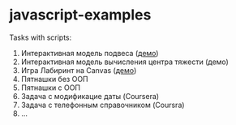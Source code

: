 # javascript-examples
Tasks with scripts:
1. Интерактивная модель подвеса (<a taget="_blank" href="http://goshan.hostronavt.ru/suspensionAMS/%d0%bc%d0%be%d0%b4%d0%b5%d0%bb%d1%8c.html">демо</a>)
2. Интерактивная модель вычисления центра тяжести (демо)
3. Игра Лабиринт на Canvas (<a taget="_blank" href="http://goshan.hostronavt.ru/labyrinth/canvas_labirint.html">демо</a>)
4. Пятнашки без ООП
5. Пятнашки с ООП
6. Задача с модификацие даты (Coursera)
7. Задача с телефонным справочником (Coursra)
8. ...
